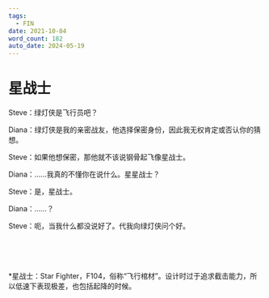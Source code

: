 ```yaml
---
tags:
  - FIN
date: 2021-10-04
word_count: 182
auto_date: 2024-05-19
---
```


# 星战士

Steve：绿灯侠是飞行员吧？

Diana：绿灯侠是我的亲密战友，他选择保密身份，因此我无权肯定或否认你的猜想。

Steve：如果他想保密，那他就不该说钢骨起飞像星战士。

Diana：……我真的不懂你在说什么。星星战士？

Steve：是，星战士。

Diana：……？

Steve：呃，当我什么都没说好了。代我向绿灯侠问个好。

<br>

<br>

<br>

*星战士：Star Fighter，F104，俗称“飞行棺材”。设计时过于追求截击能力，所以低速下表现极差，也包括起降的时候。
